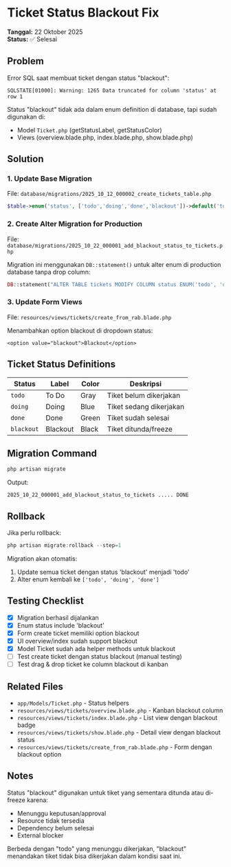 # Ticket Status Blackout Fix

**Tanggal:** 22 Oktober 2025  
**Status:** ✅ Selesai

## Problem

Error SQL saat membuat ticket dengan status "blackout":
```
SQLSTATE[01000]: Warning: 1265 Data truncated for column 'status' at row 1
```

Status "blackout" tidak ada dalam enum definition di database, tapi sudah digunakan di:
- Model `Ticket.php` (getStatusLabel, getStatusColor)
- Views (overview.blade.php, index.blade.php, show.blade.php)

## Solution

### 1. Update Base Migration

File: `database/migrations/2025_10_12_000002_create_tickets_table.php`

```php
$table->enum('status', ['todo','doing','done','blackout'])->default('todo');
```

### 2. Create Alter Migration for Production

File: `database/migrations/2025_10_22_000001_add_blackout_status_to_tickets.php`

Migration ini menggunakan `DB::statement()` untuk alter enum di production database tanpa drop column:

```php
DB::statement("ALTER TABLE tickets MODIFY COLUMN status ENUM('todo', 'doing', 'done', 'blackout') DEFAULT 'todo'");
```

### 3. Update Form Views

File: `resources/views/tickets/create_from_rab.blade.php`

Menambahkan option blackout di dropdown status:
```blade
<option value="blackout">Blackout</option>
```

## Ticket Status Definitions

| Status | Label | Color | Deskripsi |
|--------|-------|-------|-----------|
| `todo` | To Do | Gray | Tiket belum dikerjakan |
| `doing` | Doing | Blue | Tiket sedang dikerjakan |
| `done` | Done | Green | Tiket sudah selesai |
| `blackout` | Blackout | Black | Tiket ditunda/freeze |

## Migration Command

```powershell
php artisan migrate
```

Output:
```
2025_10_22_000001_add_blackout_status_to_tickets ..... DONE
```

## Rollback

Jika perlu rollback:

```powershell
php artisan migrate:rollback --step=1
```

Migration akan otomatis:
1. Update semua ticket dengan status 'blackout' menjadi 'todo'
2. Alter enum kembali ke `['todo', 'doing', 'done']`

## Testing Checklist

- [x] Migration berhasil dijalankan
- [x] Enum status include 'blackout'
- [x] Form create ticket memiliki option blackout
- [x] UI overview/index sudah support blackout
- [x] Model Ticket sudah ada helper methods untuk blackout
- [ ] Test create ticket dengan status blackout (manual testing)
- [ ] Test drag & drop ticket ke column blackout di kanban

## Related Files

- `app/Models/Ticket.php` - Status helpers
- `resources/views/tickets/overview.blade.php` - Kanban blackout column
- `resources/views/tickets/index.blade.php` - List view dengan blackout badge
- `resources/views/tickets/show.blade.php` - Detail view dengan blackout status
- `resources/views/tickets/create_from_rab.blade.php` - Form dengan blackout option

## Notes

Status "blackout" digunakan untuk tiket yang sementara ditunda atau di-freeze karena:
- Menunggu keputusan/approval
- Resource tidak tersedia
- Dependency belum selesai
- External blocker

Berbeda dengan "todo" yang menunggu dikerjakan, "blackout" menandakan tiket tidak bisa dikerjakan dalam kondisi saat ini.
